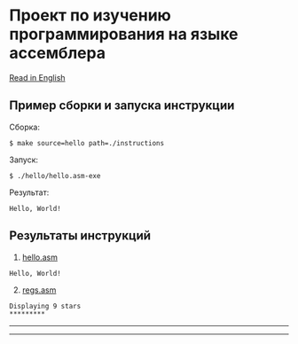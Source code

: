 # Проект по изучению программирования на языке ассемблера
[Read in English][en]

## Пример сборки и запуска инструкции
Сборка:
```
$ make source=hello path=./instructions
```

Запуск:
```
$ ./hello/hello.asm-exe
```

Результат:
```
Hello, World!
```

## Результаты инструкций
1. [hello.asm]
```
Hello, World!
```

2. [regs.asm]
```
Displaying 9 stars
*********
```
---


---
[ru]: README-ru.md
[en]: README.md
[hello.asm]: hello.asm
[regs.asm]: regs.asm